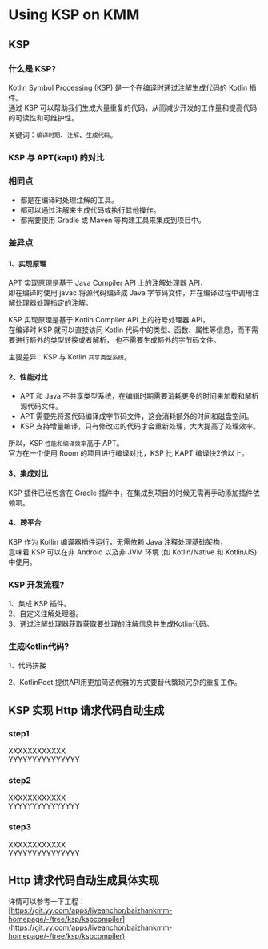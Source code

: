 # Using KSP on KMM

## KSP

### 什么是 KSP?
Kotlin Symbol Processing (KSP) 是一个在编译时通过注解生成代码的 Kotlin 插件。<br />
通过 KSP 可以帮助我们生成大量重复的代码，从而减少开发的工作量和提高代码的可读性和可维护性。<br />

关键词：`编译时期`、`注解`、`生成代码`。

### KSP 与 APT(kapt) 的对比

### 相同点
* 都是在编译时处理注解的工具。
* 都可以通过注解来生成代码或执行其他操作。
* 都需要使用 Gradle 或 Maven 等构建工具来集成到项目中。

### 差异点

#### 1、实现原理
APT 实现原理是基于 Java Compiler API 上的注解处理器 API，<br />
即在编译时使用 javac 将源代码编译成 Java 字节码文件，并在编译过程中调用注解处理器处理指定的注解。<br />

KSP 实现原理是基于 Kotlin Compiler API 上的符号处理器 API，<br />
在编译时 KSP 就可以直接访问 Kotlin 代码中的类型、函数、属性等信息，而不需要进行额外的类型转换或者解析，
也不需要生成额外的字节码文件。<br />

主要差异：KSP 与 Kotlin `共享类型系统`。

#### 2、性能对比
* APT 和 Java 不共享类型系统，在编辑时期需要消耗更多的时间来加载和解析源代码文件。
* APT 需要先将源代码编译成字节码文件，这会消耗额外的时间和磁盘空间。
* KSP 支持增量编译，只有修改过的代码才会重新处理，大大提高了处理效率。

所以，KSP `性能和编译效率`高于 APT。<br />
官方在一个使用 Room 的项目进行编译对比，KSP 比 KAPT 编译快2倍以上。

#### 3、集成对比
KSP 插件已经包含在 Gradle 插件中，在集成到项目的时候无需再手动添加插件依赖项。

#### 4、跨平台
KSP 作为 Kotlin 编译器插件运行，无需依赖 Java 注释处理基础架构，<br />
意味着 KSP 可以在非 Android 以及非 JVM 环境 (如 Kotlin/Native 和 Kotlin/JS) 中使用。

### KSP 开发流程?
1、集成 KSP 插件。<br />
2、自定义注解处理器。<br />
3、通过注解处理器获取获取要处理的注解信息并生成Kotlin代码。

### 生成Kotlin代码?
1、代码拼接

2、KotlinPoet
提供API用更加简洁优雅的方式要替代繁琐冗杂的重复工作。

## KSP 实现 Http 请求代码自动生成

### step1
XXXXXXXXXXXX<br />
YYYYYYYYYYYYYYY<br />

### step2
XXXXXXXXXXXX<br />
YYYYYYYYYYYYYYY<br />

### step3
XXXXXXXXXXXX<br />
YYYYYYYYYYYYYYY<br />

## Http 请求代码自动生成具体实现

详情可以参考一下工程：<br />
[https://git.yy.com/apps/liveanchor/baizhankmm-homepage/-/tree/ksp/kspcompiler](https://git.yy.com/apps/liveanchor/baizhankmm-homepage/-/tree/ksp/kspcompiler)


